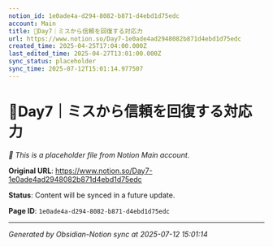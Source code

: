 ```yaml
---
notion_id: 1e0ade4a-d294-8082-b871-d4ebd1d75edc
account: Main
title: 🔹Day7｜ミスから信頼を回復する対応力
url: https://www.notion.so/Day7-1e0ade4ad2948082b871d4ebd1d75edc
created_time: 2025-04-25T17:04:00.000Z
last_edited_time: 2025-04-27T13:01:00.000Z
sync_status: placeholder
sync_time: 2025-07-12T15:01:14.977507
---
```


# 🔹Day7｜ミスから信頼を回復する対応力

*🔄 This is a placeholder file from Notion Main account.*

**Original URL**: https://www.notion.so/Day7-1e0ade4ad2948082b871d4ebd1d75edc

**Status**: Content will be synced in a future update.

**Page ID**: `1e0ade4a-d294-8082-b871-d4ebd1d75edc`

---

*Generated by Obsidian-Notion sync at 2025-07-12 15:01:14*
